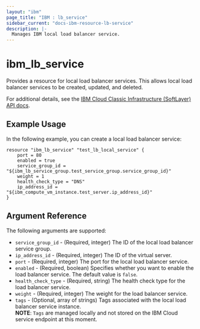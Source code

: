 ```yaml
---
layout: "ibm"
page_title: "IBM : lb_service"
sidebar_current: "docs-ibm-resource-lb-service"
description: |-
  Manages IBM local load balancer service.
---
```


# ibm\_lb_service

Provides a resource for local load balancer services. This allows local load balancer services to be created, updated, and deleted.

For additional details, see the [IBM Cloud Classic Infrastructure (SoftLayer) API docs](http://sldn.softlayer.com/reference/datatypes/SoftLayer_Network_Application_Delivery_Controller_LoadBalancer_Service).

## Example Usage

In the following example, you can create a local load balancer service:

```hcl
resource "ibm_lb_service" "test_lb_local_service" {
    port = 80
    enabled = true
    service_group_id = "${ibm_lb_service_group.test_service_group.service_group_id}"
    weight = 1
    health_check_type = "DNS"
    ip_address_id = "${ibm_compute_vm_instance.test_server.ip_address_id}"
}

```

## Argument Reference

The following arguments are supported:

* `service_group_id` - (Required, integer) The ID of the local load balancer service group.
* `ip_address_id` - (Required, integer) The ID of the virtual server.
* `port` - (Required, integer) The port for the local load balancer service.
* `enabled` - (Required, boolean) Specifies whether you want to enable the load balancer service. The default value is `false`.
* `health_check_type` - (Required, string) The health check type for the load balancer service.
* `weight` - (Required, integer) The weight for the load balancer service.
* `tags` - (Optional, array of strings) Tags associated with the local load balancer service instance.  
  **NOTE**: `Tags` are managed locally and not stored on the IBM Cloud service endpoint at this moment.
